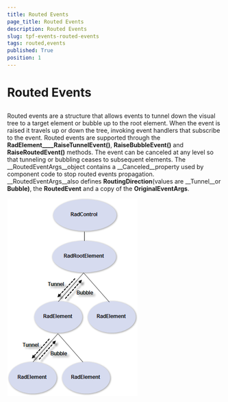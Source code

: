 ```yaml
---
title: Routed Events
page_title: Routed Events
description: Routed Events
slug: tpf-events-routed-events
tags: routed,events
published: True
position: 1
---
```


# Routed Events



## 

Routed events are a structure that allows events to tunnel down the visual tree to a target element or bubble up to the root element. When the event is raised it travels up or down the tree, invoking event handlers that subscribe to the event. Routed events are supported through the __RadElement____RaiseTunnelEvent()__, __RaiseBubbleEvent()__ and __RaiseRoutedEvent()__ methods. The event can be canceled at any level so that tunneling or bubbling ceases to subsequent elements. The __RoutedEventArgs__object contains a __Canceled__property used by component code to stop routed events propagation. __RoutedEventArgs__also defines __RoutingDirection__(values are __Tunnel__or __Bubble)__, the __RoutedEvent__ and a copy of the __OriginalEventArgs__.

![](images/tunnelbubble.png)


